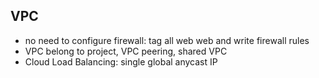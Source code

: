 ## VPC
- no need to configure firewall: tag all web web and write firewall rules
- VPC belong to project, VPC peering, shared VPC
- Cloud Load Balancing: single global anycast IP